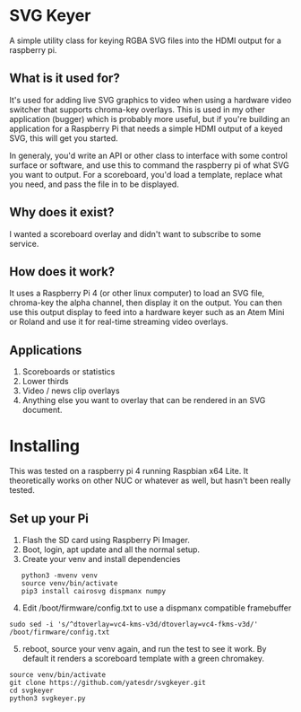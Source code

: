 # SVG Keyer
A simple utility class for keying RGBA SVG files into the HDMI output for a raspberry pi.

## What is it used for?
It's used for adding live SVG graphics to video when using a hardware video switcher that supports chroma-key overlays.   This is used in my other application (bugger) which is probably more useful, but if you're building an application for a Raspberry Pi that needs a simple HDMI output of a keyed SVG, this will get you started.

In generaly, you'd write an API or other class to interface with some control surface or software, and use this to command the raspberry pi of what SVG you want to output.   For a scoreboard, you'd load a template, replace what you need, and pass the file in to be displayed.

## Why does it exist?
I wanted a scoreboard overlay and didn't want to subscribe to some service.

## How does it work?
It uses a Raspberry Pi 4 (or other linux computer) to load an SVG file, chroma-key the alpha channel, then display it on the output.   You can then use this output display to feed into a hardware keyer such as an Atem Mini or Roland and use it for real-time streaming video overlays.

## Applications
1. Scoreboards or statistics
2. Lower thirds
3. Video / news clip overlays
4. Anything else you want to overlay that can be rendered in an SVG document.


# Installing
This was tested on a raspberry pi 4 running Raspbian x64 Lite.   It theoretically works on other NUC or whatever as well, but hasn't been really tested.

## Set up your Pi
1. Flash the SD card using Raspberry Pi Imager.
2. Boot, login, apt update and all the normal setup.
3. Create your venv and install dependencies
```
   python3 -mvenv venv
   source venv/bin/activate
   pip3 install cairosvg dispmanx numpy
```

4.  Edit /boot/firmware/config.txt to use a dispmanx compatible framebuffer
```
sudo sed -i 's/^dtoverlay=vc4-kms-v3d/dtoverlay=vc4-fkms-v3d/' /boot/firmware/config.txt
```
5.  reboot, source your venv again, and run the test to see it work.   By default it renders a scoreboard template with a green chromakey.
```
source venv/bin/activate
git clone https://github.com/yatesdr/svgkeyer.git
cd svgkeyer
python3 svgkeyer.py
```



   
   

